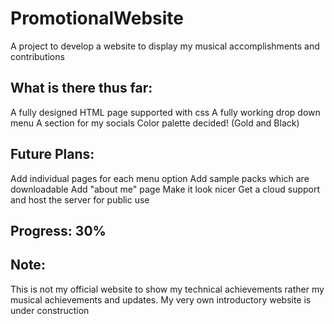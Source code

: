 # PromotionalWebsite
A project to develop a website to display my musical accomplishments and contributions

## What is there thus far: 

A fully designed HTML page supported with css
A fully working drop down menu
A section for my socials
Color palette decided! (Gold and Black)

## Future Plans:

Add individual pages for each menu option
Add sample packs which are downloadable
Add "about me" page
Make it look nicer
Get a cloud support and host the server for public use

## Progress: 30%

## Note:

This is not my official website to show my technical achievements rather my musical achievements and updates. My very own introductory website is under construction

